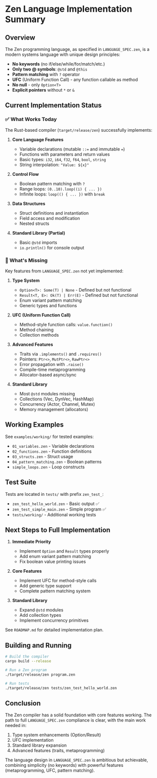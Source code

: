 # Zen Language Implementation Summary

## Overview

The Zen programming language, as specified in `LANGUAGE_SPEC.zen`, is a modern systems language with unique design principles:
- **No keywords** (no if/else/while/for/match/etc.)
- **Only two @ symbols**: `@std` and `@this`
- **Pattern matching** with `?` operator
- **UFC** (Uniform Function Call) - any function callable as method
- **No null** - only `Option<T>`
- **Explicit pointers** without `*` or `&`

## Current Implementation Status

### ✅ What Works Today

The Rust-based compiler (`target/release/zen`) successfully implements:

1. **Core Language Features**
   - Variable declarations (mutable `::=` and immutable `=`)
   - Functions with parameters and return values
   - Basic types: `i32`, `i64`, `f32`, `f64`, `bool`, `string`
   - String interpolation: `"Value: ${x}"`

2. **Control Flow**
   - Boolean pattern matching with `?`
   - Range loops: `(0..10).loop((i) { ... })`
   - Infinite loops: `loop(() { ... })` with `break`

3. **Data Structures**
   - Struct definitions and instantiation
   - Field access and modification
   - Nested structs

4. **Standard Library (Partial)**
   - Basic `@std` imports
   - `io.println()` for console output

### 🚧 What's Missing

Key features from `LANGUAGE_SPEC.zen` not yet implemented:

1. **Type System**
   - `Option<T>: Some(T) | None` - Defined but not functional
   - `Result<T, E>: Ok(T) | Err(E)` - Defined but not functional
   - Enum variant pattern matching
   - Generic types and functions

2. **UFC (Uniform Function Call)**
   - Method-style function calls: `value.function()`
   - Method chaining
   - Collection methods

3. **Advanced Features**
   - Traits via `.implements()` and `.requires()`
   - Pointers: `Ptr<>`, `MutPtr<>`, `RawPtr<>`
   - Error propagation with `.raise()`
   - Compile-time metaprogramming
   - Allocator-based async/sync

4. **Standard Library**
   - Most `@std` modules missing
   - Collections (Vec, DynVec, HashMap)
   - Concurrency (Actor, Channel, Mutex)
   - Memory management (allocators)

## Working Examples

See `examples/working/` for tested examples:
- `01_variables.zen` - Variable declarations
- `02_functions.zen` - Function definitions
- `03_structs.zen` - Struct usage
- `04_pattern_matching.zen` - Boolean patterns
- `simple_loops.zen` - Loop constructs

## Test Suite

Tests are located in `tests/` with prefix `zen_test_`:
- `zen_test_hello_world.zen` - Basic output ✅
- `zen_test_simple_main.zen` - Simple program ✅
- `tests/working/` - Additional working tests

## Next Steps to Full Implementation

1. **Immediate Priority**
   - Implement `Option` and `Result` types properly
   - Add enum variant pattern matching
   - Fix boolean value printing issues

2. **Core Features**
   - Implement UFC for method-style calls
   - Add generic type support
   - Complete pattern matching system

3. **Standard Library**
   - Expand `@std` modules
   - Add collection types
   - Implement concurrency primitives

See `ROADMAP.md` for detailed implementation plan.

## Building and Running

```bash
# Build the compiler
cargo build --release

# Run a Zen program
./target/release/zen program.zen

# Run tests
./target/release/zen tests/zen_test_hello_world.zen
```

## Conclusion

The Zen compiler has a solid foundation with core features working. The path to full `LANGUAGE_SPEC.zen` compliance is clear, with the main work needed in:
1. Type system enhancements (Option/Result)
2. UFC implementation
3. Standard library expansion
4. Advanced features (traits, metaprogramming)

The language design in `LANGUAGE_SPEC.zen` is ambitious but achievable, combining simplicity (no keywords) with powerful features (metaprogramming, UFC, pattern matching).